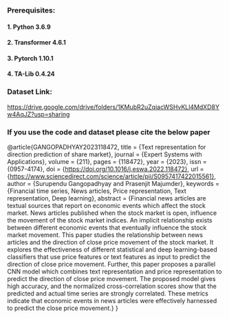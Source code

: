### Prerequisites: 
#### 1. Python 3.6.9
#### 2. Transformer 4.6.1
#### 3. Pytorch 1.10.1
#### 4. TA-Lib 0.4.24

### Dataset Link:
https://drive.google.com/drive/folders/1KMubR2uZqiacWSHvKLl4MdXD8Yw4AqJZ?usp=sharing


### If you use the code and dataset please cite the below paper

@article{GANGOPADHYAY2023118472,
title = {Text representation for direction prediction of share market},
journal = {Expert Systems with Applications},
volume = {211},
pages = {118472},
year = {2023},
issn = {0957-4174},
doi = {https://doi.org/10.1016/j.eswa.2022.118472},
url = {https://www.sciencedirect.com/science/article/pii/S0957417422015561},
author = {Surupendu Gangopadhyay and Prasenjit Majumder},
keywords = {Financial time series, News articles, Price representation, Text representation, Deep learning},
abstract = {Financial news articles are textual sources that report on economic events which affect the stock market. News articles published when the stock market is open, influence the movement of the stock market indices. An implicit relationship exists between different economic events that eventually influence the stock market movement. This paper studies the relationship between news articles and the direction of close price movement of the stock market. It explores the effectiveness of different statistical and deep learning-based classifiers that use price features or text features as input to predict the direction of close price movement. Further, this paper proposes a parallel CNN model which combines text representation and price representation to predict the direction of close price movement. The proposed model gives high accuracy, and the normalized cross-correlation scores show that the predicted and actual time series are strongly correlated. These metrics indicate that economic events in news articles were effectively harnessed to predict the close price movement.}
}

